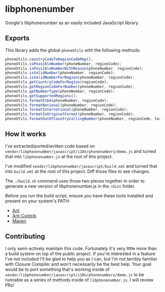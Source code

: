libphonenumber
==============

Google's libphonenumber as an easily included JavaScript library.

Exports
-------

This library adds the global `phoneUtils` with the following methods:

```js
phoneUtils.countryCodeToRegionCodeMap();
phoneUtils.isPossibleNumber(phoneNumber, regionCode);
phoneUtils.isPossibleNumberWithReason(phoneNumber, regionCode);
phoneUtils.isValidNumber(phoneNumber, regionCode);
phoneUtils.isValidNumberForRegion(phoneNumber, regionCode);
phoneUtils.getCountryCodeForRegion(regionCode);
phoneUtils.getRegionCodeForNumber(phoneNumber, regionCode);
phoneUtils.getNumberType(phoneNumber, regionCode);
phoneUtils.getSupportedRegions();
phoneUtils.formatE164(phoneNumber, regionCode);
phoneUtils.formatNational(phoneNumber, regionCode);
phoneUtils.formatInternational(phoneNumber, regionCode);
phoneUtils.formatInOriginalFormat(phoneNumber, regionCode);
phoneUtils.formatOutOfCountryCallingNumber(phoneNumber, regionCode, target);
```

How it works
------------

I've extracted/ported/written code based on `vendor/libphonenumber/javascript/i18n/phonenumbers/demo.js` and turned that into `libphonenumber.js` at the root of this project.

I've modified `vendor/libphonenumber/javascript/build.xml` and turned that into `build.xml` at the root of this project. Diff those files to see changes.

The `./build.sh` command uses those two pieces together in order to generate a new version of libphonenumber.js in the `/dist` folder.

Before you run the build script, ensure you have these tools installed and present on your system's PATH:
* [Ant](http://ant.apache.org/)
* [Ant-Contrib](http://ant-contrib.sourceforge.net/)
* [Maven](http://maven.apache.org/)

Contributing
------------

I only semi-actively maintain this code. Fortunately it's very little more than a build system on top of the public project. If you're interested in a feature I've not included I'll be glad to help you as I can, but I'm not terribly familiar with Closure Compiler and won't necessarily be the best help. Your goal would be to port something that's working inside of `vendor/libphonenumber/javascript/i18n/phonenumbers/demo.js` to be runnable as a series of methods inside of `libphonenumber.js`. I will review PRs!
